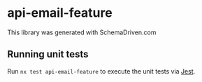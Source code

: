 
# api-email-feature

This library was generated with SchemaDriven.com

## Running unit tests

Run `nx test api-email-feature` to execute the unit tests via [Jest](https://jestjs.io).


